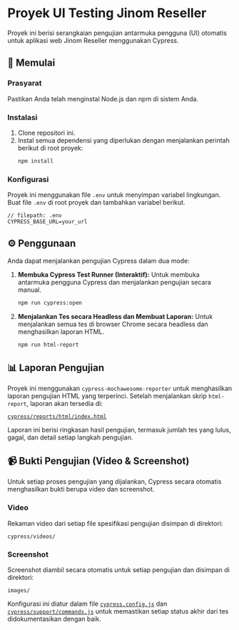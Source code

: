 # Proyek UI Testing Jinom Reseller

Proyek ini berisi serangkaian pengujian antarmuka pengguna (UI) otomatis untuk aplikasi web Jinom Reseller menggunakan Cypress.

## 🚀 Memulai

### Prasyarat

Pastikan Anda telah menginstal Node.js dan npm di sistem Anda.

### Instalasi

1.  Clone repositori ini.
2.  Instal semua dependensi yang diperlukan dengan menjalankan perintah berikut di root proyek:
    ```sh
    npm install
    ```

### Konfigurasi

Proyek ini menggunakan file `.env` untuk menyimpan variabel lingkungan. Buat file `.env` di root proyek dan tambahkan variabel berikut.

```
// filepath: .env
CYPRESS_BASE_URL=your_url
```

## ⚙️ Penggunaan

Anda dapat menjalankan pengujian Cypress dalam dua mode:

1.  **Membuka Cypress Test Runner (Interaktif):**
    Untuk membuka antarmuka pengguna Cypress dan menjalankan pengujian secara manual.
    ```sh
    npm run cypress:open
    ```

2.  **Menjalankan Tes secara Headless dan Membuat Laporan:**
    Untuk menjalankan semua tes di browser Chrome secara headless dan menghasilkan laporan HTML.
    ```sh
    npm run html-report
    ```

## 📊 Laporan Pengujian

Proyek ini menggunakan `cypress-mochawesome-reporter` untuk menghasilkan laporan pengujian HTML yang terperinci. Setelah menjalankan skrip `html-report`, laporan akan tersedia di:

[`cypress/reports/html/index.html`](cypress/reports/html/index.html)

Laporan ini berisi ringkasan hasil pengujian, termasuk jumlah tes yang lulus, gagal, dan detail setiap langkah pengujian.

## 📹 Bukti Pengujian (Video & Screenshot)

Untuk setiap proses pengujian yang dijalankan, Cypress secara otomatis menghasilkan bukti berupa video dan screenshot.

### Video

Rekaman video dari setiap file spesifikasi pengujian disimpan di direktori:

`cypress/videos/`

### Screenshot

Screenshot diambil secara otomatis untuk setiap pengujian dan disimpan di direktori:

`images/`

Konfigurasi ini diatur dalam file [`cypress.config.js`](cypress.config.js) dan [`cypress/support/commands.js`](cypress/support/commands.js) untuk memastikan setiap status akhir dari tes didokumentasikan dengan baik.
